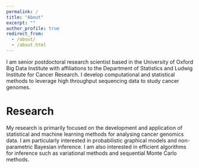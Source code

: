 ```yaml
---
permalink: /
title: "About"
excerpt: ""
author_profile: true
redirect_from:
  - /about/
  - /about.html
---
```


I am senior postdoctoral research scientist based in the University of Oxford Big Data Institute with affiliations to the Department of Statistics and Ludwig Institute for Cancer Research.
I develop computational and statistical methods to leverage high throughput sequencing data to study cancer genomes.

# Research

My research is primarily focused on the development and application of statistical and machine learning methods for analysing cancer genomics data.
I am particularly interested in probabilistic graphical models and non-parametric Bayesian inference.
I am also interested in efficient algorithms for inference such as variational methods and sequential Monte Carlo methods.
